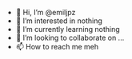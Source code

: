 - 👋 Hi, I’m @emiljpz
- 👀 I’m interested in nothing
- 🌱 I’m currently learning nothing
- 💞️ I’m looking to collaborate on ...
- 📫 How to reach me meh

<!---
emiljpz/emiljpz is a ✨ special ✨ repository because its `README.md` (this file) appears on your GitHub profile.
You can click the Preview link to take a look at your changes.
--->
